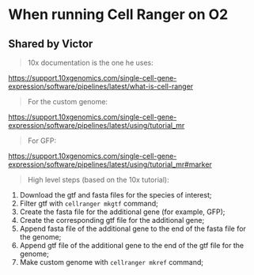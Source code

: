 # When running Cell Ranger on O2
## Shared by Victor
> 10x documentation is the one he uses:

https://support.10xgenomics.com/single-cell-gene-expression/software/pipelines/latest/what-is-cell-ranger

> For the custom genome:

https://support.10xgenomics.com/single-cell-gene-expression/software/pipelines/latest/using/tutorial_mr

> For GFP:

https://support.10xgenomics.com/single-cell-gene-expression/software/pipelines/latest/using/tutorial_mr#marker

> High level steps (based on the 10x tutorial):
1. Download the gtf and fasta files for the species of interest;
2. Filter gtf with `cellranger mkgtf` command; 
3. Create the fasta file for the additional gene (for example, GFP);
4. Create the corresponding gtf file for the additional gene;
5. Append fasta file of the additional gene to the end of the fasta file for the genome;
6. Append gtf file of the additional gene to the end of the gtf file for the genome;
7. Make custom genome with `cellranger mkref` command;

